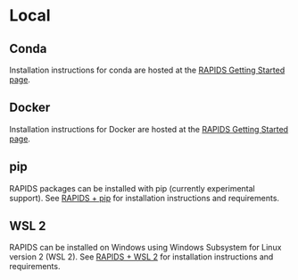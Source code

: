 # Local

## Conda

Installation instructions for conda are hosted at the [RAPIDS Getting Started page](https://rapids.ai/start.html).

## Docker

Installation instructions for Docker are hosted at the [RAPIDS Getting Started page](https://rapids.ai/start.html).

## pip

RAPIDS packages can be installed with pip (currently experimental support). See [RAPIDS + pip](https://rapids.ai/pip.html) for installation instructions and requirements.

## WSL 2

RAPIDS can be installed on Windows using Windows Subsystem for Linux version 2 (WSL 2). See [RAPIDS + WSL 2](https://rapids.ai/wsl2.html) for installation instructions and requirements.
